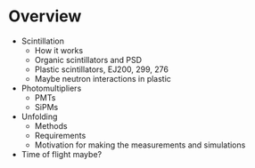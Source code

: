 # Overview
- Scintillation
	- How it works
	- Organic scintillators and PSD
	- Plastic scintillators, EJ200, 299, 276
	- Maybe neutron interactions in plastic
- Photomultipliers
	- PMTs
	- SiPMs
- Unfolding
	- Methods
	- Requirements
	- Motivation for making the measurements and simulations
- Time of flight maybe?
